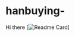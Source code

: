 # hanbuying-
Hi there
[![Readme Card](https://github-readme-stats.vercel.app/api/pin/?username=hanbuying&repo=github-readme-stats)]

